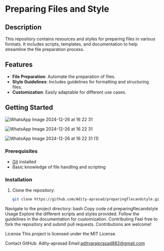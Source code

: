 # Preparing Files and Style

## Description

This repository contains resources and styles for preparing files in various formats. It includes scripts, templates, and documentation to help streamline the file preparation process.

## Features

- **File Preparation**: Automate the preparation of files.
- **Style Guidelines**: Includes guidelines for formatting and structuring files.
- **Customization**: Easily adaptable for different use cases.

## Getting Started


![WhatsApp Image 2024-12-26 at 16 22 31](https://github.com/user-attachments/assets/7f68f764-9fce-4e32-ba95-b64a856996fd)



![WhatsApp Image 2024-12-26 at 16 22 31](https://github.com/user-attachments/assets/2ab37c9a-450a-4554-84d1-72ad1ab8d90a)



![WhatsApp Image 2024-12-26 at 16 22 31 (1)](https://github.com/user-attachments/assets/f1347d77-8a2a-4fe2-aeeb-5a2780ddbf1e)





### Prerequisites

- [Git](https://git-scm.com/) installed
- Basic knowledge of file handling and scripting

### Installation

1. Clone the repository:
   ```bash
   git clone https://github.com/Adity-aprasad/preparingflecandstyle.git
Navigate to the project directory:
bash
Copy code
cd preparingflecandstyle
Usage
Explore the different scripts and styles provided.
Follow the guidelines in the documentation for customization.
Contributing
Feel free to fork the repository and submit pull requests. Contributions are welcome!

License
This project is licensed under the MIT License.

Contact
GitHub: Adity-aprasad
Email:adityarajprasad882@gmail.com
